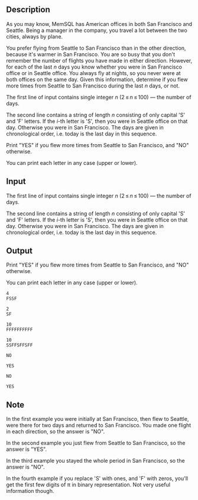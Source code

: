 ## Description

<div><p>As you may know, MemSQL has American offices in both San Francisco and Seattle. Being a manager in the company, you travel a lot between the two cities, always by plane.</p><p>You prefer flying from Seattle to San Francisco than in the other direction, because it's warmer in San Francisco. You are so busy that you don't remember the number of flights you have made in either direction. However, for each of the last <span class="tex-span"><i>n</i></span> days you know whether you were in San Francisco office or in Seattle office. You always fly at nights, so you never were at both offices on the same day. Given this information, determine if you flew more times from Seattle to San Francisco during the last <span class="tex-span"><i>n</i></span> days, or not.</p></div><div class="input-specification"><p>The first line of input contains single integer <span class="tex-span"><i>n</i></span> (<span class="tex-span">2 ≤ <i>n</i> ≤ 100</span>)&nbsp;— the number of days.</p><p>The second line contains a string of length <span class="tex-span"><i>n</i></span> consisting of only capital '<span class="tex-font-style-tt">S</span>' and '<span class="tex-font-style-tt">F</span>' letters. If the <span class="tex-span"><i>i</i></span>-th letter is '<span class="tex-font-style-tt">S</span>', then you were in Seattle office on that day. Otherwise you were in San Francisco. The days are given in chronological order, i.e. today is the last day in this sequence.</p></div><div class="output-specification"><p>Print "<span class="tex-font-style-tt">YES</span>" if you flew more times from Seattle to San Francisco, and "<span class="tex-font-style-tt">NO</span>" otherwise.</p><p>You can print each letter in any case (upper or lower).</p></div>

## Input

<p>The first line of input contains single integer <span class="tex-span"><i>n</i></span> (<span class="tex-span">2 ≤ <i>n</i> ≤ 100</span>)&nbsp;— the number of days.</p><p>The second line contains a string of length <span class="tex-span"><i>n</i></span> consisting of only capital '<span class="tex-font-style-tt">S</span>' and '<span class="tex-font-style-tt">F</span>' letters. If the <span class="tex-span"><i>i</i></span>-th letter is '<span class="tex-font-style-tt">S</span>', then you were in Seattle office on that day. Otherwise you were in San Francisco. The days are given in chronological order, i.e. today is the last day in this sequence.</p>

## Output

<p>Print "<span class="tex-font-style-tt">YES</span>" if you flew more times from Seattle to San Francisco, and "<span class="tex-font-style-tt">NO</span>" otherwise.</p><p>You can print each letter in any case (upper or lower).</p>





```input1
4
FSSF

```




```input2
2
SF

```




```input3
10
FFFFFFFFFF

```




```input4
10
SSFFSFFSFF

```




```output1
NO

```




```output2
YES

```




```output3
NO

```




```output4
YES

```



## Note

<p>In the first example you were initially at San Francisco, then flew to Seattle, were there for two days and returned to San Francisco. You made one flight in each direction, so the answer is "<span class="tex-font-style-tt">NO</span>".</p><p>In the second example you just flew from Seattle to San Francisco, so the answer is "<span class="tex-font-style-tt">YES</span>".</p><p>In the third example you stayed the whole period in San Francisco, so the answer is "<span class="tex-font-style-tt">NO</span>".</p><p>In the fourth example if you replace '<span class="tex-font-style-tt">S</span>' with ones, and '<span class="tex-font-style-tt">F</span>' with zeros, you'll get the first few digits of <span class="tex-span">π</span> in binary representation. Not very useful information though.</p>
